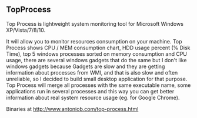 ## TopProcess

Top Process is lightweight system monitoring tool for Microsoft Windows XP/Vista/7/8/10. 

It will allow you to monitor resources consumption on your machine.
Top Process shows CPU / MEM consumption chart, HDD usage percent (% Disk Time), top 5 windows processes sorted on memory consumption and CPU usage, there are several windows gadgets that do the same but I don't like windows gadgets because Gadgets are slow and they are getting information about processes from WMI, and that is also slow and often unreliable, so I decided to build small desktop application for that purpose.
Top Process will merge all processes with the same executable name, some applications run in several processes and this way you can get better information about real system resource usage (eg. for Google Chrome).

Binaries at http://www.antoniob.com/top-process.html
